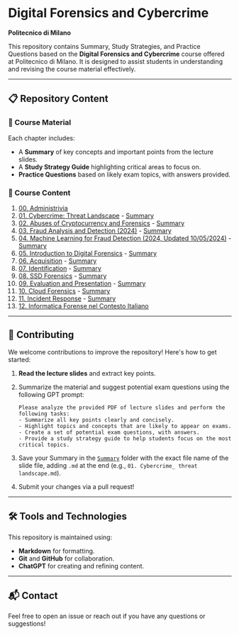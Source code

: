 

# Digital Forensics and Cybercrime  
**Politecnico di Milano**  

This repository contains Summary, Study Strategies, and Practice Questions based on the **Digital Forensics and Cybercrime** course offered at Politecnico di Milano. It is designed to assist students in understanding and revising the course material effectively.  

---

## 📋 Repository Content  

### 🔑 Course Material  
Each chapter includes:  
- A **Summary** of key concepts and important points from the lecture slides.  
- A **Study Strategy Guide** highlighting critical areas to focus on.  
- **Practice Questions** based on likely exam topics, with answers provided.  

### 📑 Course Content  

1. [00. Administrivia](Slide-20241121/00.%20Administrivia.pdf) 
2. [01. Cybercrime: Threat Landscape](Slide-20241121/01.%20Cybercrime_%20threat%20landscape.pdf) - [Summary](Summary/01.%20Cybercrime_%20threat%20landscape.md)  
3. [02. Abuses of Cryptocurrency and Forensics](Slide-20241121/02.%20Abuses%20of%20cryptocurrency%20and%20forensics.pdf) - [Summary](Summary/02.%20Abuses%20of%20cryptocurrency%20and%20forensics.md)  
4. [03. Fraud Analysis and Detection (2024)](Slide-20241121/03.%20Fraud%20Analysis%20and%20Detection%20%5B2024%5D.pdf) - [Summary](Summary/03.%20Fraud%20Analysis%20and%20Detection%20%5B2024%5D.md)  
5. [04. Machine Learning for Fraud Detection (2024, Updated 10/05/2024)](Slide-20241121/04.%20Machine%20Learning%20For%20Fraud%20Detection%20%5B2024_%20updated%2010_05_2024%5D.pdf) - [Summary](Summary/04.%20Machine%20Learning%20For%20Fraud%20Detection%20%5B2024_%20updated%2010_05_2024%5D.md)  
6. [05. Introduction to Digital Forensics](Slide-20241121/05.%20Introduction%20to%20Digital%20Forensics.pdf) - [Summary](Summary/05.%20Introduction%20to%20Digital%20Forensics.md)  
7. [06. Acquisition](Slide-20241121/06.%20Acquisition.pdf) - [Summary](Summary/06.%20Acquisition.md)  
8. [07. Identification](Slide-20241121/07.%20Identification.pdf) - [Summary](Summary/07.%20Identification.md)  
9. [08. SSD Forensics](Slide-20241121/08.%20SSD-forensics.pdf) - [Summary](Summary/08.%20SSD-forensics.md)  
10. [09. Evaluation and Presentation](Slide-20241121/09.%20Evaluation%20and%20presentation.pdf) - [Summary](Summary/09.%20Evaluation%20and%20presentation.md)  
11. [10. Cloud Forensics](Slide-20241121/10.%20Cloud%20Forensics.pdf) - [Summary](Summary/10.%20Cloud%20Forensics.md)  
12. [11. Incident Response](Slide-20241121/11.%20Incident%20Response.pdf) - [Summary](Summary/11.%20Incident%20Response.md)  
13. [12. Informatica Forense nel Contesto Italiano](Slide-20241121/12.%20Informatica%20forense%20nel%20contesto%20italiano%20%281%29.pdf)

---

## 🤝 Contributing  

We welcome contributions to improve the repository! Here's how to get started:  

1. **Read the lecture slides** and extract key points.  
2. Summarize the material and suggest potential exam questions using the following GPT prompt:  

   ```
   Please analyze the provided PDF of lecture slides and perform the following tasks:
   - Summarize all key points clearly and concisely.
   - Highlight topics and concepts that are likely to appear on exams.
   - Create a set of potential exam questions, with answers.
   - Provide a study strategy guide to help students focus on the most critical topics.
   ```  

3. Save your Summary in the [`Summary`](Summary/) folder with the exact file name of the slide file, adding `.md` at the end (e.g., `01. Cybercrime_ threat landscape.md`).  
4. Submit your changes via a pull request!  

---

## 🛠 Tools and Technologies  

This repository is maintained using:  
- **Markdown** for formatting.  
- **Git** and **GitHub** for collaboration.  
- **ChatGPT** for creating and refining content.  

---

## 📬 Contact  

Feel free to open an issue or reach out if you have any questions or suggestions!  
